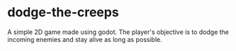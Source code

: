 # dodge-the-creeps

A simple 2D game made using godot. The player's objective is to dodge the
incoming enemies and stay alive as long as possible.
